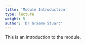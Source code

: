 ```yaml
---
title: 'Module Introduction'
type: lecture
weight: 5
author: 'Dr Graeme Stuart'
---
```


This is an introduction to the module.